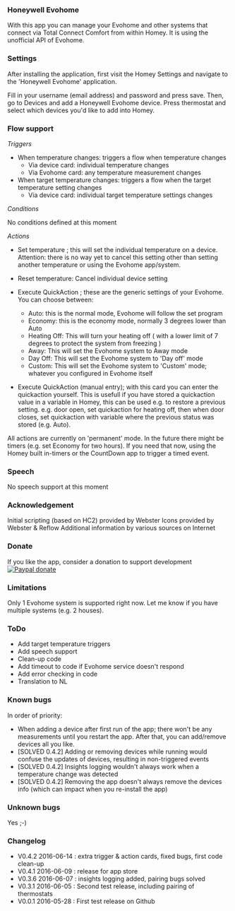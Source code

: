 ### Honeywell Evohome

With this app you can manage your Evohome and other systems that connect via Total Connect Comfort from within Homey. It is using the unofficial API of Evohome.

### Settings
After installing the application, first visit the Homey Settings and navigate to the 'Honeywell Evohome' application.

Fill in your username (email address) and password and press save. Then, go to Devices and add a Honeywell Evohome device. Press thermostat and select which devices you'd like to add into Homey.

### Flow support

*Triggers*

- When temperature changes: triggers a flow when temperature changes
    - Via device card: individual temperature changes
    - Via Evohome card: any temperature measurement changes
- When target temperature changes: triggers a flow when the target temperature setting changes
    - Via device card: individual target temperature settings changes

*Conditions*

No conditions defined at this moment

*Actions*

- Set temperature ; this will set the individual temperature on a device. Attention: there is no way yet to cancel this setting other than setting another temperature or using the Evohome app/system.

- Reset temperature: Cancel individual device setting

- Execute QuickAction ; these are the generic settings of your Evohome. You can choose between:
    - Auto: this is the normal mode, Evohome will follow the set program
    - Economy: this is the economy mode, normally 3 degrees lower than Auto
    - Heating Off: This will turn your heating off ( with a lower limit of 7 degrees to protect the system from freezing )
    - Away: This will set the Evohome system to Away mode
    - Day Off: This will set the Evohome system to 'Day off' mode
    - Custom: This will set the Evohome system to 'Custom' mode; whatever you configured in Evohome itself

- Execute QuickAction (manual entry); with this card you can enter the quickaction yourself. This is usefull if you have stored a quickaction value in a variable in Homey, this can be used e.g. to restore a previous setting. e.g. door open, set quickaction for heating off, then when door closes, set quickaction with variable where the previous status was stored (e.g. Auto).

All actions are currently on 'permanent' mode. In the future there might be timers (e.g. set Economy for two hours). If you need that now, using the Homey built in-timers or the CountDown app to trigger a timed event.

### Speech

No speech support at this moment

### Acknowledgement

Initial scripting (based on HC2) provided by Webster
Icons provided by Webster & Reflow
Additional information by various sources on Internet

### Donate

If you like the app, consider a donation to support development  
[![Paypal donate][pp-donate-image]][pp-donate-link]

### Limitations

Only 1 Evohome system is supported right now. Let me know if you have multiple systems (e.g. 2 houses).

### ToDo

- Add target temperature triggers
- Add speech support
- Clean-up code
- Add timeout to code if Evohome service doesn't respond
- Add error checking in code
- Translation to NL

### Known bugs

In order of priority:

- When adding a device after first run of the app; there won't be any measurements until you restart the app. After that, you can add/remove devices all you like.
- [SOLVED 0.4.2] Adding or removing devices while running would confuse the updates of devices, resulting in non-triggered events
- [SOLVED 0.4.2] Insights logging wouldn't always work when a temperature change was detected
- [SOLVED 0.4.2] Removing the app doesn't always remove the devices info (which can impact when you re-install the app)

### Unknown bugs

Yes ;-)

### Changelog

- V0.4.2 2016-06-14 : extra trigger & action cards, fixed bugs, first code clean-up
- V0.4.1 2016-06-09 : release for app store
- V0.3.6 2016-06-07 : insights logging added, pairing bugs solved
- V0.3.1 2016-06-05 : Second test release, including pairing of thermostats
- V0.0.1 2016-05-28 : First test release on Github

[pp-donate-link]: https://www.paypal.com/cgi-bin/webscr?cmd=_donations&business=ralf%40iae%2enl&lc=GB&item_name=homey%2devohome&item_number=homey%2devohome&currency_code=EUR&bn=PP%2dDonationsBF%3abtn_donateCC_LG%2egif%3aNonHosted
[pp-donate-image]: https://www.paypalobjects.com/en_US/i/btn/btn_donateCC_LG.gif
